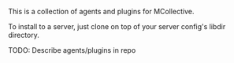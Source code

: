This is a collection of agents and plugins for MCollective.

To install to a server, just clone on top of your server config's libdir directory.

TODO: Describe agents/plugins in repo
